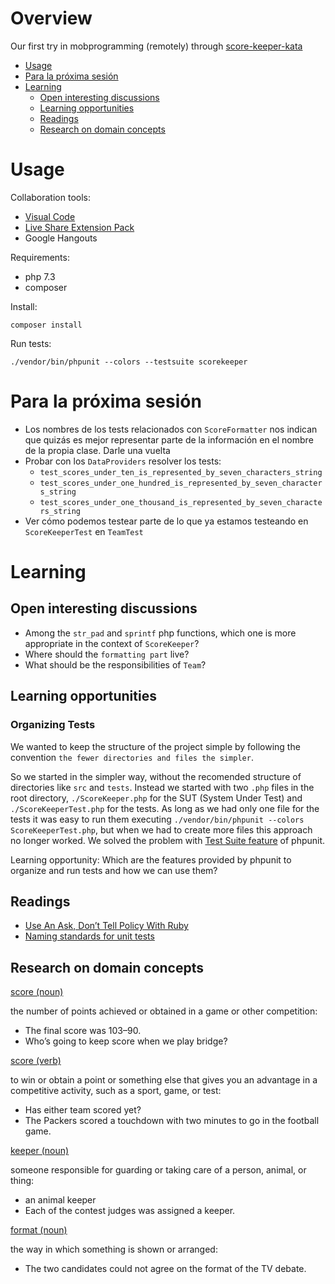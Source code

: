 # Overview

Our first try in mobprogramming (remotely) through [score-keeper-kata](https://kata-log.rocks/score-keeper-kata)

* [Usage](#usage)
* [Para la próxima sesión](#para-la-proxima-sesion)
* [Learning](#learning)
    * [Open interesting discussions](#open-interesting-discussions)
    * [Learning opportunities](#learning-opportunities)
    * [Readings](#readings)
    * [Research on domain concepts](#research-on-domain-concepts)

# Usage

Collaboration tools:
- [Visual Code](https://code.visualstudio.com/)
- [Live Share Extension Pack](https://marketplace.visualstudio.com/items?itemName=MS-vsliveshare.vsliveshare-pack)
- Google Hangouts

Requirements:
- php 7.3
- composer

Install:
```
composer install
```

Run tests:
```
./vendor/bin/phpunit --colors --testsuite scorekeeper
```

# Para la próxima sesión

- Los nombres de los tests relacionados con `ScoreFormatter` nos indican que quizás es mejor representar parte de la información en el nombre de la propia clase. Darle una vuelta
- Probar con los `DataProviders` resolver los tests: 
    - `test_scores_under_ten_is_represented_by_seven_characters_string`
    - `test_scores_under_one_hundred_is_represented_by_seven_characters_string`
    - `test_scores_under_one_thousand_is_represented_by_seven_characters_string`
- Ver cómo podemos testear parte de lo que ya estamos testeando en `ScoreKeeperTest` en `TeamTest`

# Learning

## Open interesting discussions

- Among the `str_pad` and `sprintf` php functions, which one is more appropriate in the context of `ScoreKeeper`?
- Where should the `formatting part` live?
- What should be the responsibilities of `Team`?

## Learning opportunities

### Organizing Tests

We wanted to keep the structure of the project simple by following the convention `the fewer directories and files the simpler`. 

So we started in the simpler way, without the recomended structure of directories like `src` and `tests`. Instead we started with two `.php` files in the root directory, `./ScoreKeeper.php` for the SUT (System Under Test) and `./ScoreKeeperTest.php` for the tests. As long as we had only one file for the tests it was easy to run them executing `./vendor/bin/phpunit --colors ScoreKeeperTest.php`, but when we had to create more files this approach no longer worked. We solved the problem with [Test Suite feature](https://phpunit.readthedocs.io/en/9.0/organizing-tests.html#composing-a-test-suite-using-the-filesystem) of phpunit.

Learning opportunity: Which are the features provided by phpunit to organize and run tests and how we can use them?

## Readings

- [Use An Ask, Don’t Tell Policy With Ruby](http://patshaughnessy.net/2014/2/10/use-an-ask-dont-tell-policy-with-ruby)
- [Naming standards for unit tests](https://osherove.com/blog/2005/4/3/naming-standards-for-unit-tests.html)

## Research on domain concepts

[score (noun)](https://dictionary.cambridge.org/dictionary/english/score)

the number of points achieved or obtained in a game or other competition:
- The final score was 103–90.
- Who’s going to keep score when we play bridge?

[score (verb)](https://dictionary.cambridge.org/dictionary/english/score)

to win or obtain a point or something else that gives you an advantage in a competitive activity, such as a sport, game, or test:
- Has either team scored yet?
- The Packers scored a touchdown with two minutes to go in the football game.

[keeper (noun)](https://dictionary.cambridge.org/dictionary/english/keeper)

someone responsible for guarding or taking care of a person, animal, or thing:
- an animal keeper
- Each of the contest judges was assigned a keeper.

[format (noun)](https://dictionary.cambridge.org/dictionary/english/format)

the way in which something is shown or arranged:
- The two candidates could not agree on the format of the TV debate.
